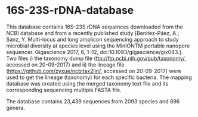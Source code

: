 # 16S-23S-rDNA-database

This database contains 16S-23S rDNA sequences downloaded from the NCBI database and from a recently published study [Benítez-Páez, A.; Sanz, Y. Multi-locus and long amplicon sequencing approach to study microbial diversity at species level using the MinIONTM portable nanopore sequencer. Gigascience 2017, 6, 1–12, doi:10.1093/gigascience/gix043.].
Two files i) the taxonomy dump file (ftp://ftp.ncbi.nih.gov/pub/taxonomy/, accessed on 20-09-2017) and ii) the lineage file (https://github.com/zyxue/ncbitax2lin/, accessed on 20-09-2017) were used to get the lineage (taxonomy) for each specific
bacteria. The mapping database was created using the merged taxonomy text file and its corresponding sequencing multiple FASTA file. 

The database contains 23,439 sequences from 2093 species and 896 genera.
